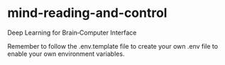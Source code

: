 # mind-reading-and-control
Deep Learning for Brain‐Computer Interface

Remember to follow the .env.template file to create your own .env file to enable your own environment variables.